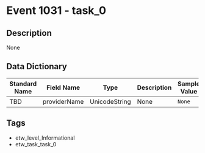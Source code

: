 # Event 1031 - task_0

## Description
None

## Data Dictionary
|Standard Name|Field Name|Type|Description|Sample Value|
|---|---|---|---|---|
|TBD|providerName|UnicodeString|None|`None`|

## Tags
* etw_level_Informational
* etw_task_task_0